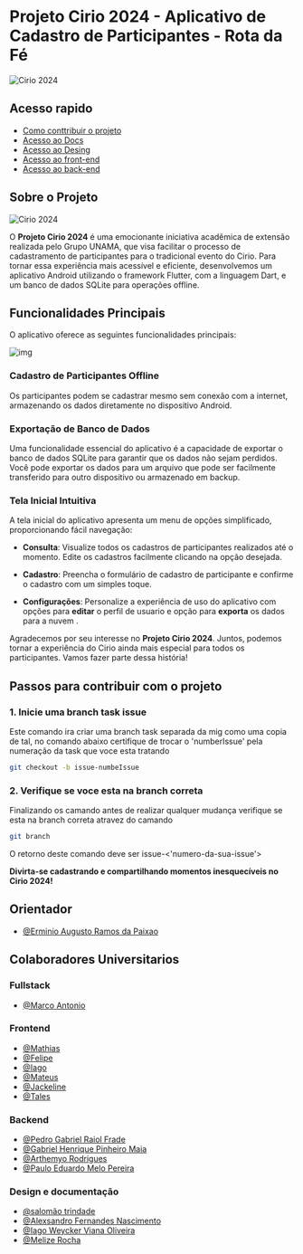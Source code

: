 # Projeto Cirio 2024 - Aplicativo de Cadastro de Participantes - Rota da Fé

![Cirio 2024](https://github.com/marco0antonio0/trabalho_extensao_projeto_cirio_2023/raw/main/images_readme/image_3.png)

## Acesso rapido

- [Como conttribuir o projeto](#passos-para-contribuir-com-o-projeto)
- [Acesso ao Docs](/docs/)
- [Acesso ao Desing](/desing/)
- [Acesso ao front-end](/frontend/)
- [Acesso ao back-end](/backend/)

## Sobre o Projeto

![Cirio 2024](https://github.com/marco0antonio0/trabalho_extensao_projeto_cirio_2023/raw/main/images_readme/image_2.png)

O **Projeto Cirio 2024** é uma emocionante iniciativa acadêmica de extensão realizada pelo Grupo UNAMA, que visa facilitar o processo de cadastramento de participantes para o tradicional evento do Cirio. Para tornar essa experiência mais acessível e eficiente, desenvolvemos um aplicativo Android utilizando o framework Flutter, com a linguagem Dart, e um banco de dados SQLite para operações offline.

## Funcionalidades Principais

O aplicativo oferece as seguintes funcionalidades principais:

![img](https://github.com/marco0antonio0/trabalho_extensao_projeto_cirio_2023/raw/main/images_readme/image_2.png)

### Cadastro de Participantes Offline

Os participantes podem se cadastrar mesmo sem conexão com a internet, armazenando os dados diretamente no dispositivo Android.

### Exportação de Banco de Dados

Uma funcionalidade essencial do aplicativo é a capacidade de exportar o banco de dados SQLite para garantir que os dados não sejam perdidos. Você pode exportar os dados para um arquivo que pode ser facilmente transferido para outro dispositivo ou armazenado em backup.

### Tela Inicial Intuitiva

A tela inicial do aplicativo apresenta um menu de opções simplificado, proporcionando fácil navegação:

- **Consulta**: Visualize todos os cadastros de participantes realizados até o momento. Edite os cadastros facilmente clicando na opção desejada.

- **Cadastro**: Preencha o formulário de cadastro de participante e confirme o cadastro com um simples toque.

- **Configurações**: Personalize a experiência de uso do aplicativo com opções para **editar** o perfil de usuario e opção para **exporta** os dados para a nuvem .

Agradecemos por seu interesse no **Projeto Cirio 2024**. Juntos, podemos tornar a experiência do Cirio ainda mais especial para todos os participantes. Vamos fazer parte dessa história!

## Passos para contribuir com o projeto

### 1. Inicie uma branch task issue

Este comando ira criar uma branch task separada da mig como uma copia de tal, no comando abaixo certifique de trocar o 'numberIssue' pela numeração da task que voce esta tratando

```sh
git checkout -b issue-numbeIssue
```

### 2. Verifique se voce esta na branch correta

Finalizando os camando antes de realizar qualquer mudança verifique se esta na branch correta atravez do camando

```sh
git branch
```

O retorno deste comando deve ser issue-<'numero-da-sua-issue'>

**Divirta-se cadastrando e compartilhando momentos inesquecíveis no Cirio 2024!**

## Orientador

- [@Erminio Augusto Ramos da Paixao](http://lattes.cnpq.br/3441462516404507)

## Colaboradores Universitarios

### Fullstack

- [@Marco Antonio](https://github.com/marco0antonio0)

### Frontend

- [@Mathias]()  
- [@Felipe](https://github.com/FelipeMourah)
- [@Iago]()
- [@Mateus](https://github.com/MatheusBarbosaDeAndrade)
- [@Jackeline]()
- [@Tales]()

### Backend

- [@Pedro Gabriel Raiol Frade]()
- [@Gabriel Henrique Pinheiro Maia]()
- [@Arthemyo Rodrigues]()
- [@Paulo Eduardo Melo Pereira]()

### Design e documentação

- [@salomão trindade]()  
- [@Alexsandro Fernandes Nascimento](https://github.com/AlexsandroFernandesNascimento)
- [@Iago Weycker Viana Oliveira]()
- [@Melize Rocha](https://github.com/melizerocha)

